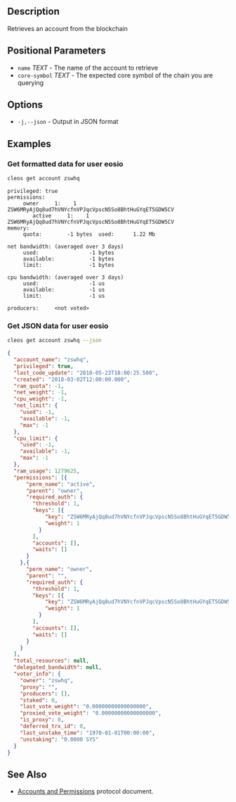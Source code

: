 ## Description
Retrieves an account from the blockchain

## Positional Parameters
- `name` _TEXT_ - The name of the account to retrieve
- `core-symbol` _TEXT_ - The expected core symbol of the chain you are querying

## Options
- `-j,--json` - Output in JSON format

## Examples

### Get formatted data for user **eosio**

```sh
cleos get account zswhq
```
```console
privileged: true
permissions: 
     owner     1:    1 ZSW6MRyAjQq8ud7hVNYcfnVPJqcVpscN5So8BhtHuGYqET5GDW5CV
        active     1:    1 ZSW6MRyAjQq8ud7hVNYcfnVPJqcVpscN5So8BhtHuGYqET5GDW5CV
memory: 
     quota:        -1 bytes  used:      1.22 Mb   

net bandwidth: (averaged over 3 days)
     used:                -1 bytes
     available:           -1 bytes
     limit:               -1 bytes

cpu bandwidth: (averaged over 3 days)
     used:                -1 us
     available:           -1 us   
     limit:               -1 us   

producers:     <not voted>
```
### Get JSON data for user **eosio**

```sh
cleos get account zswhq --json
```
```json
{
  "account_name": "zswhq",
  "privileged": true,
  "last_code_update": "2018-05-23T18:00:25.500",
  "created": "2018-03-02T12:00:00.000",
  "ram_quota": -1,
  "net_weight": -1,
  "cpu_weight": -1,
  "net_limit": {
    "used": -1,
    "available": -1,
    "max": -1
  },
  "cpu_limit": {
    "used": -1,
    "available": -1,
    "max": -1
  },
  "ram_usage": 1279625,
  "permissions": [{
      "perm_name": "active",
      "parent": "owner",
      "required_auth": {
        "threshold": 1,
        "keys": [{
            "key": "ZSW6MRyAjQq8ud7hVNYcfnVPJqcVpscN5So8BhtHuGYqET5GDW5CV",
            "weight": 1
          }
        ],
        "accounts": [],
        "waits": []
      }
    },{
      "perm_name": "owner",
      "parent": "",
      "required_auth": {
        "threshold": 1,
        "keys": [{
            "key": "ZSW6MRyAjQq8ud7hVNYcfnVPJqcVpscN5So8BhtHuGYqET5GDW5CV",
            "weight": 1
          }
        ],
        "accounts": [],
        "waits": []
      }
    }
  ],
  "total_resources": null,
  "delegated_bandwidth": null,
  "voter_info": {
    "owner": "zswhq",
    "proxy": "",
    "producers": [],
    "staked": 0,
    "last_vote_weight": "0.00000000000000000",
    "proxied_vote_weight": "0.00000000000000000",
    "is_proxy": 0,
    "deferred_trx_id": 0,
    "last_unstake_time": "1970-01-01T00:00:00",
    "unstaking": "0.0000 SYS"
  }
}
```

## See Also
- [Accounts and Permissions](https://developers.eos.io/welcome/latest/protocol/accounts_and_permissions) protocol document.
